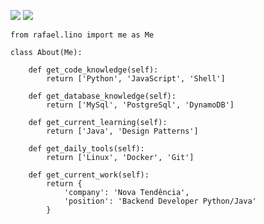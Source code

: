 [![](https://img.shields.io/badge/LinkedIn-rafaellinosouza-blue)](https://www.linkedin.com/in/rafaellinosouza/)
[![](https://img.shields.io/badge/Gmail-nerociffer2018@gmail.com-red)](mailto:nerociffer2018@gmail.com)

```python3
from rafael.lino import me as Me

class About(Me):

    def get_code_knowledge(self):
        return ['Python', 'JavaScript', 'Shell']

    def get_database_knowledge(self):
        return ['MySql', 'PostgreSql', 'DynamoDB']

    def get_current_learning(self):
        return ['Java', 'Design Patterns']

    def get_daily_tools(self):
        return ['Linux', 'Docker', 'Git']

    def get_current_work(self):
        return {
            'company': 'Nova Tendência',
            'position': 'Backend Developer Python/Java'
        }

```

